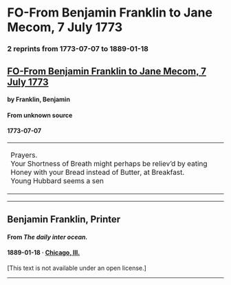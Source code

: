 
# FO-From Benjamin Franklin to Jane Mecom, 7 July 1773

### 2 reprints from 1773-07-07 to 1889-01-18

## [FO-From Benjamin Franklin to Jane Mecom, 7 July 1773](https://founders.archives.gov/documents/Franklin/01-20-02-0157)

#### by Franklin, Benjamin

#### From unknown source

#### 1773-07-07

<table style="width: 100%;"><tr><td style="width: 50%">

 Prayers.  
Your Shortness of Breath might perhaps be reliev’d by eating Honey with your Bread instead of Butter, at Breakfast.  
Young Hubbard seems a sen
</td></tr></table>

---

## Benjamin Franklin, Printer

#### From _The daily inter ocean._

#### 1889-01-18 &middot; [Chicago, Ill.](http://dbpedia.org/resource/Chicago)

[This text is not available under an open license.]

---

